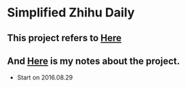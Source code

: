 # Simplified Zhihu Daily

## This project refers to [Here](https://github.com/izzyleung/ZhihuDailyPurify/wiki/%E7%9F%A5%E4%B9%8E%E6%97%A5%E6%8A%A5-API-%E5%88%86%E6%9E%90)

## And [Here](http://jameeeees.github.io/posts/2016-08-28-Android%20notes.md.html) is my notes about the project.

* Start on 2016.08.29

